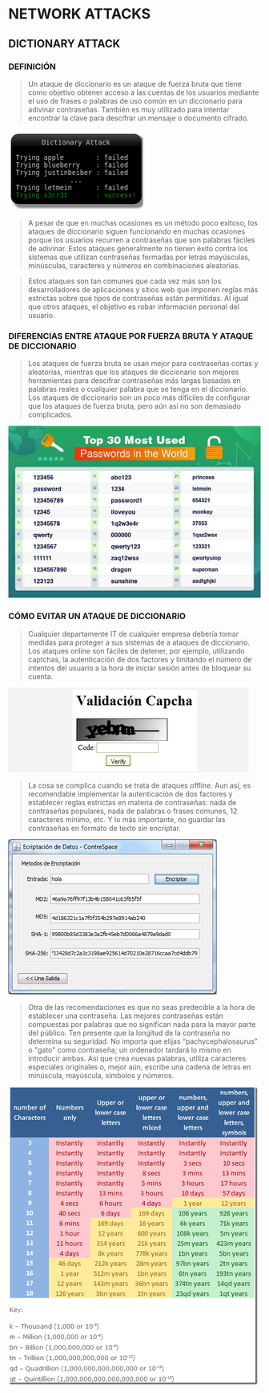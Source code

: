 # NETWORK ATTACKS 

## DICTIONARY ATTACK

### DEFINICIÓN

> Un ataque de diccionario es un ataque de fuerza bruta que tiene como objetivo obtener acceso a las cuentas de los usuarios mediante el uso de frases o palabras de uso común en un diccionario para adivinar contraseñas. También es muy utilizado para intentar encontrar la clave para descifrar un mensaje o documento cifrado.


![Alt text](./dictio1.png)


> A pesar de que en muchas ocasiones es un método poco exitoso, los ataques de diccionario siguen funcionando en muchas ocasiones porque los usuarios recurren a contraseñas que son palabras fáciles de adivinar. Estos ataques generalmente no tienen éxito contra los sistemas que utilizan contraseñas formadas por letras mayúsculas, minúsculas, caracteres y números en combinaciones aleatorias.

> Estos ataques son tan comunes que cada vez más son los desarrolladores de aplicaciones y sitios web que imponen reglas más estrictas sobre qué tipos de contraseñas están permitidas. Al igual que otros ataques, el objetivo es robar información personal del usuario.


### DIFERENCIAS ENTRE ATAQUE POR FUERZA BRUTA Y ATAQUE DE DICCIONARIO

> Los ataques de fuerza bruta se usan mejor para contraseñas cortas y aleatorias, mientras que los ataques de diccionario son mejores herramientas para descifrar contraseñas más largas basadas en palabras reales o cualquier palabra que se tenga en el diccionario. Los ataques de diccionario son un poco más difíciles de configurar que los ataques de fuerza bruta, pero aún así no son demasiado complicados.

![Alt text](./dictio5.png)

### CÓMO EVITAR UN ATAQUE DE DICCIONARIO


> Cualquier departamente IT de cualquier empresa debería tomar medidas para proteger a sus sistemas de a ataques de diccionario. Los ataques online son fáciles de detener, por ejemplo, utilizando captchas, la autenticación de dos factores y limitando el número de intentos del usuario a la hora de iniciar sesión antes de bloquear su cuenta.

![Alt text](./dictio2.png)


> La cosa se complica cuando se trata de ataques offline. Aun así, es recomendable implementar la autenticación de dos factores y establecer reglas estrictas en materia de contraseñas: nada de contraseñas populares, nada de palabras o frases comunes, 12 caracteres mínimo, etc. Y lo más importante, no guardar las contraseñas en formato de texto sin encriptar.


![Alt text](./dictio3.png)



> Otra de las recomendaciones es que no seas predecible a la hora de establecer una contraseña. Las mejores contraseñas están compuestas por palabras que no significan nada para la mayor parte del público. Ten presente que la longitud de la contraseña no determina su seguridad. No importa que elijas “pachycephalosaurus” o "gato" como contraseña; un ordenador tardará lo mismo en introducir ambas. Así que crea nuevas palabras, utiliza caracteres especiales originales o, mejor aún, escribe una cadena de letras en minúscula, mayúscula, símbolos y números.

![Alt text](./dictio4.png)
